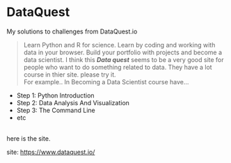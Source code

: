 # DataQuest
My solutions to challenges from DataQuest.io
> Learn Python and R for science. Learn by coding and working with data in your browser. Build your portfolio with projects and become a data scientist.
I think this ***Data quest*** seems to be a very good site for people who want to do something related to data. 
They have a lot course in thier site. please try it.<br/>
For example.. In Becoming a Data Scientist course have... 
* Step 1: Python Introduction
* Step 2: Data Analysis And Visualization
* Step 3: The Command Line
* etc<br/>
<br/>
here is the site. <p>site: <a href= "https://www.dataquest.io/">https://www.dataquest.io/</a>

